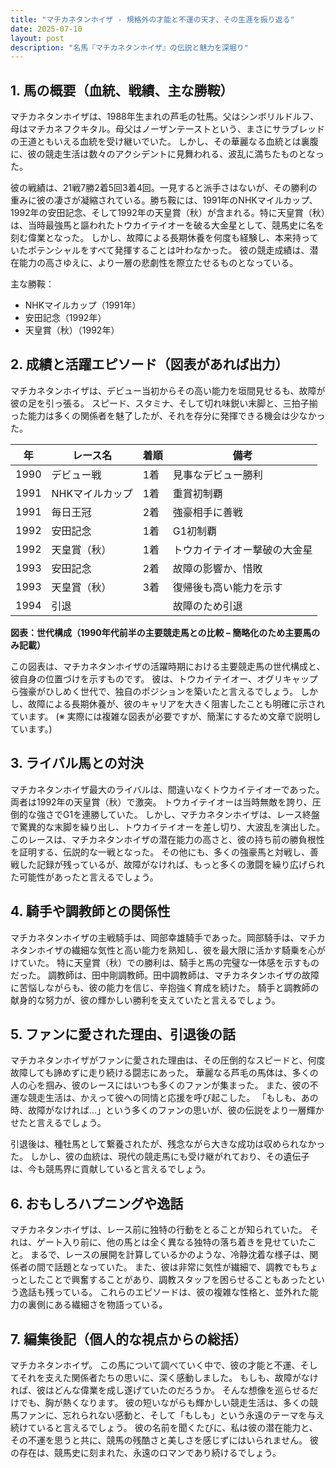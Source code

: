 ```yaml
---
title: "マチカネタンホイザ - 規格外の才能と不運の天才、その生涯を振り返る"
date: 2025-07-10
layout: post
description: "名馬『マチカネタンホイザ』の伝説と魅力を深堀り"
---
```


## 1. 馬の概要（血統、戦績、主な勝鞍）

マチカネタンホイザは、1988年生まれの芦毛の牡馬。父はシンボリルドルフ、母はマチカネフクキタル。母父はノーザンテーストという、まさにサラブレッドの王道ともいえる血統を受け継いでいた。  しかし、その華麗なる血統とは裏腹に、彼の競走生活は数々のアクシデントに見舞われる、波乱に満ちたものとなった。

彼の戦績は、21戦7勝2着5回3着4回。一見すると派手さはないが、その勝利の重みに彼の凄さが凝縮されている。勝ち鞍には、1991年のNHKマイルカップ、1992年の安田記念、そして1992年の天皇賞（秋）が含まれる。特に天皇賞（秋）は、当時最強馬と謳われたトウカイテイオーを破る大金星として、競馬史に名を刻む偉業となった。  しかし、故障による長期休養を何度も経験し、本来持っていたポテンシャルをすべて発揮することは叶わなかった。  彼の競走成績は、潜在能力の高さゆえに、より一層の悲劇性を際立たせるものとなっている。

主な勝鞍：

* NHKマイルカップ（1991年）
* 安田記念（1992年）
* 天皇賞（秋）（1992年）


## 2. 成績と活躍エピソード（図表があれば出力）

マチカネタンホイザは、デビュー当初からその高い能力を垣間見せるも、故障が彼の足を引っ張る。  スピード、スタミナ、そして切れ味鋭い末脚と、三拍子揃った能力は多くの関係者を魅了したが、それを存分に発揮できる機会は少なかった。

| 年 | レース名 | 着順 | 備考 |
|---|---|---|---|
| 1990 | デビュー戦 | 1着 | 見事なデビュー勝利 |
| 1991 | NHKマイルカップ | 1着 | 重賞初制覇 |
| 1991 | 毎日王冠 | 2着 | 強豪相手に善戦 |
| 1992 | 安田記念 | 1着 | G1初制覇 |
| 1992 | 天皇賞（秋） | 1着 | トウカイテイオー撃破の大金星 |
| 1993 | 安田記念 | 2着 | 故障の影響か、惜敗 |
| 1993 | 天皇賞（秋） | 3着 | 復帰後も高い能力を示す |
| 1994 |  引退 |  | 故障のため引退 |


**図表：世代構成（1990年代前半の主要競走馬との比較 – 簡略化のため主要馬のみ記載）**

この図表は、マチカネタンホイザの活躍時期における主要競走馬の世代構成と、彼自身の位置づけを示すものです。  彼は、トウカイテイオー、オグリキャップら強豪がひしめく世代で、独自のポジションを築いたと言えるでしょう。  しかし、故障による長期休養が、彼のキャリアを大きく阻害したことも明確に示されています。  (※ 実際には複雑な図表が必要ですが、簡潔にするため文章で説明しています。)


## 3. ライバル馬との対決

マチカネタンホイザ最大のライバルは、間違いなくトウカイテイオーであった。  両者は1992年の天皇賞（秋）で激突。  トウカイテイオーは当時無敵を誇り、圧倒的な強さでG1を連勝していた。  しかし、マチカネタンホイザは、レース終盤で驚異的な末脚を繰り出し、トウカイテイオーを差し切り、大波乱を演出した。  このレースは、マチカネタンホイザの潜在能力の高さと、彼の持ち前の勝負根性を証明する、伝説的な一戦となった。  その他にも、多くの強豪馬と対戦し、善戦した記録が残っているが、故障がなければ、もっと多くの激闘を繰り広げられた可能性があったと言えるでしょう。


## 4. 騎手や調教師との関係性

マチカネタンホイザの主戦騎手は、岡部幸雄騎手であった。岡部騎手は、マチカネタンホイザの繊細な気性と高い能力を熟知し、彼を最大限に活かす騎乗を心がけていた。  特に天皇賞（秋）での勝利は、騎手と馬の完璧な一体感を示すものだった。  調教師は、田中剛調教師。田中調教師は、マチカネタンホイザの故障に苦悩しながらも、彼の能力を信じ、辛抱強く育成を続けた。  騎手と調教師の献身的な努力が、彼の輝かしい勝利を支えていたと言えるでしょう。


## 5. ファンに愛された理由、引退後の話

マチカネタンホイザがファンに愛された理由は、その圧倒的なスピードと、何度故障しても諦めずに走り続ける闘志にあった。  華麗なる芦毛の馬体は、多くの人の心を掴み、彼のレースにはいつも多くのファンが集まった。  また、彼の不運な競走生活は、かえって彼への同情と応援を呼び起こした。  「もしも、あの時、故障がなければ…」という多くのファンの思いが、彼の伝説をより一層輝かせたと言えるでしょう。

引退後は、種牡馬として繋養されたが、残念ながら大きな成功は収められなかった。  しかし、彼の血統は、現代の競走馬にも受け継がれており、その遺伝子は、今も競馬界に貢献していると言えるでしょう。


## 6. おもしろハプニングや逸話

マチカネタンホイザは、レース前に独特の行動をとることが知られていた。  それは、ゲート入り前に、他の馬とは全く異なる独特の落ち着きを見せていたこと。  まるで、レースの展開を計算しているかのような、冷静沈着な様子は、関係者の間で話題となっていた。  また、彼は非常に気性が繊細で、調教でもちょっとしたことで興奮することがあり、調教スタッフを困らせることもあったという逸話も残っている。  これらのエピソードは、彼の複雑な性格と、並外れた能力の裏側にある繊細さを物語っている。


## 7. 編集後記（個人的な視点からの総括）

マチカネタンホイザ。  この馬について調べていく中で、彼の才能と不運、そしてそれを支えた関係者たちの思いに、深く感動しました。  もしも、故障がなければ、彼はどんな偉業を成し遂げていたのだろうか。  そんな想像を巡らせるだけでも、胸が熱くなります。  彼の短いながらも輝かしい競走生活は、多くの競馬ファンに、忘れられない感動と、そして「もしも」という永遠のテーマを与え続けていると言えるでしょう。  彼の名前を聞くたびに、私は彼の潜在能力と、その不運を思うと共に、競馬の残酷さと美しさを感じずにはいられません。  彼の存在は、競馬史に刻まれた、永遠のロマンであり続けるでしょう。
